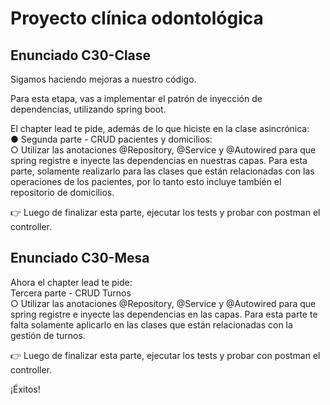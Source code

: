 
# Proyecto clínica odontológica

## Enunciado C30-Clase

Sigamos haciendo mejoras a nuestro código.

Para esta etapa, vas a implementar el patrón de inyección de dependencias, utilizando spring boot.

El chapter lead te pide, además de lo que hiciste en la clase asincrónica:  
● Segunda parte - CRUD pacientes y domicilios:  
○ Utilizar las anotaciones @Repository, @Service y @Autowired para que spring registre e inyecte las dependencias en nuestras capas. Para esta parte, solamente realizarlo para las clases que están relacionadas con las operaciones de los pacientes, por lo tanto esto incluye también el repositorio de domicilios.

👉 Luego de finalizar esta parte, ejecutar los tests y probar con postman el controller.

## Enunciado C30-Mesa
Ahora el chapter lead te pide:  
Tercera parte - CRUD Turnos  
○ Utilizar las anotaciones @Repository, @Service y @Autowired para que spring registre e inyecte las dependencias en las capas. Para esta parte te falta solamente aplicarlo en las clases que están relacionadas con la gestión de turnos.

👉 Luego de finalizar esta parte, ejecutar los tests y probar con postman el controller.

¡Éxitos!
